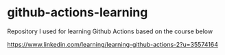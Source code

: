 # github-actions-learning
Repository I used for learning Github Actions based on the course below

https://www.linkedin.com/learning/learning-github-actions-2?u=35574164
